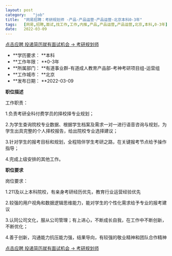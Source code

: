 ```yaml
---
layout:	post
category:	"job"
title:	"网易招聘：考研规划师 -产品-产品运营-产品运营-北京本科0-3年"
tags:	[网易,招聘,面试,找工作,工作,内推,产品,产品运营,产品运营,北京,本科,0-3年]
date:	2022-03-09
---
```


[点击应聘 投递简历就有面试机会 ->  考研规划师 ](http://mobile.bole.netease.com/bole/boleDetail?id=37869&employeeId=346f03c3cda5f04c&key=all)



- **学历要求： **本科
- **工作年限： **0-3年
- **所属部门： **有道事业群-有道成人教育产品部-考神考研项目组-运营组
- **工作城市： **北京
- **发布日期： **2022-03-09



**职位描述**

工作职责：

1.负责考研全科付费学员的择校择专业规划；

2.为学生查询院校专业数据、根据学生档案及需求一对一进行语音咨询与规划，为学生出具完整的个人择校报告，给出院校专业选择建议；

3.针对学生的报考目标和规划，全程陪伴学生考研之路，在关键报考节点给予操作指导；

4.完成上级安排的其他工作。



**职位要求**

岗位要求：

1.211及以上本科院校，有亲身考研经历优先，教育行业运营经验优先

2.较强的用户视角和数据逻辑思维能力，能对学生的个性化需求给予专业的报考建议

3.认同公司文化，服从公司管理；有上进心，不断成长自我，在工作中不断创新，不断优化；

4.善于创新，沟通能力抗压能力强，结果导向，有较强的敬业精神和团队合作精神



[点击应聘 投递简历就有面试机会 ->  考研规划师 ](http://mobile.bole.netease.com/bole/boleDetail?id=37869&employeeId=346f03c3cda5f04c&key=all)